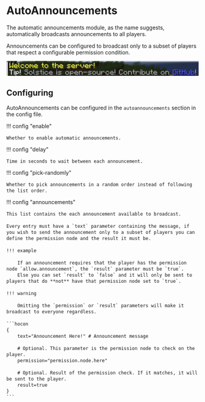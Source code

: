 # AutoAnnouncements

The automatic announcements module, as the name suggests, automatically broadcasts announcements to all players.

Announcements can be configured to broadcast only to a subset of players that respect a configurable permission condition.

![AutoAnnouncement](../assets/features/autoannouncement.png)

## Configuring

AutoAnnouncements can be configured in the `autoannouncements` section in the config file.

!!! config "enable"

    Whether to enable automatic announcements.

!!! config "delay"

    Time in seconds to wait between each announcement.

!!! config "pick-randomly"

    Whether to pick announcements in a random order instead of following the list order.

!!! config "announcements"

    This list contains the each announcement available to broadcast.

    Every entry must have a `text` parameter containing the message, if you wish to send the announcement only to a subset of players you can define the permission node and the result it must be.

    !!! example

        If an announcement requires that the player has the permission node `allow.announcement`, the `result` parameter must be `true`.
        Else you can set `result` to `false` and it will only be sent to players that do **not** have that permission node set to `true`.

    !!! warning

        Omitting the `permission` or `result` parameters will make it broadcast to everyone regardless.

    ```hocon
    {
        text="Announcement Here!" # Announcement message

        # Optional. This parameter is the permission node to check on the player.
        permission="permission.node.here"

        # Optional. Result of the permission check. If it matches, it will be sent to the player.
        result=true 
    }
    ```
